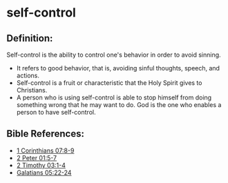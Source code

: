 # self-control #

## Definition: ##

Self-control is the ability to control one's behavior in order to avoid sinning.

* It refers to good behavior, that is, avoiding sinful thoughts, speech, and actions.
* Self-control is a fruit or characteristic that the Holy Spirit gives to Christians.
* A person who is using self-control is able to stop himself from doing something wrong that he may want to do. God is the one who enables a person to have self-control.



## Bible References: ##

* [1 Corinthians 07:8-9](en/tn/1co/help/07/08)
* [2 Peter 01:5-7](en/tn/2pe/help/01/05)
* [2 Timothy 03:1-4](en/tn/2ti/help/03/01)
* [Galatians 05:22-24](en/tn/gal/help/05/22)